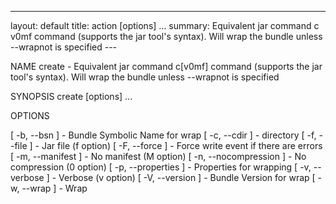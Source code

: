 ---
layout: default
title: action [options] ... 
summary: Equivalent jar command c v0mf  command (supports the jar tool's syntax). Will wrap the bundle unless --wrapnot is specified
                                 ---
   
NAME
  create                      - Equivalent jar command c[v0mf] command (supports
                                the jar tool's syntax). Will wrap the bundle
                                unless --wrapnot is specified

SYNOPSIS
   create [options] ...


OPTIONS

   [ -b, --bsn <string> ]     - Bundle Symbolic Name for wrap
   [ -c, --cdir <string> ]    - directory
   [ -f, --file <string> ]    - Jar file (f option)
   [ -F, --force ]            - Force write event if there are errors
   [ -m, --manifest ]         - No manifest (M option)
   [ -n, --nocompression ]    - No compression (0 option)
   [ -p, --properties <string> ] - Properties for wrapping
   [ -v, --verbose ]          - Verbose (v option)
   [ -V, --version <version> ] - Bundle Version for wrap
   [ -w, --wrap ]             - Wrap

